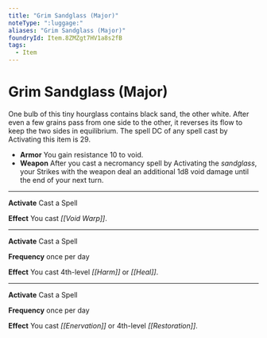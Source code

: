 ```yaml
---
title: "Grim Sandglass (Major)"
noteType: ":luggage:"
aliases: "Grim Sandglass (Major)"
foundryId: Item.8ZMZgt7HV1a8s2fB
tags:
  - Item
---
```


# Grim Sandglass (Major)

One bulb of this tiny hourglass contains black sand, the other white. After even a few grains pass from one side to the other, it reverses its flow to keep the two sides in equilibrium. The spell DC of any spell cast by Activating this item is 29.

*   **Armor** You gain resistance 10 to void.
*   **Weapon** After you cast a necromancy spell by Activating the _sandglass_, your Strikes with the weapon deal an additional 1d8 void damage until the end of your next turn.

* * *

**Activate** Cast a Spell

**Effect** You cast _[[Void Warp]]_.

* * *

**Activate** Cast a Spell

**Frequency** once per day

**Effect** You cast 4th-level _[[Harm]]_ or _[[Heal]]_.

* * *

**Activate** Cast a Spell

**Frequency** once per day

**Effect** You cast _[[Enervation]]_ or 4th-level _[[Restoration]]_.
